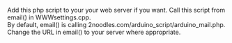 Add this php script to your your web server if you want. Call this script from email() in WWWsettings.cpp.  
By default, email() is calling 2noodles.com/arduino_script/arduino_mail.php. 
Change the URL in email() to your server where appropriate.
